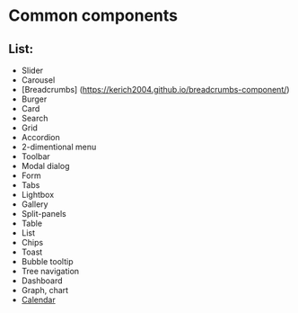 # Common components

## List:

- Slider
- Carousel
- [Breadcrumbs] (https://kerich2004.github.io/breadcrumbs-component/)
- Burger
- Card
- Search
- Grid
- Accordion
- 2-dimentional menu
- Toolbar
- Modal dialog
- Form
- Tabs
- Lightbox
- Gallery
- Split-panels
- Table
- List
- Chips
- Toast
- Bubble tooltip
- Tree navigation
- Dashboard
- Graph, chart
- [Calendar](https://kerich2004.github.io/my-calendar/)
